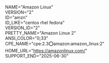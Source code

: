 NAME="Amazon Linux"  
VERSION="2"  
ID="amzn"  
ID_LIKE="centos rhel fedora"  
VERSION_ID="2"  
PRETTY_NAME="Amazon Linux 2"  
ANSI_COLOR="0;33"  
CPE_NAME="cpe:2.3:o:amazon:amazon_linux:2"  
HOME_URL="https://amazonlinux.com/"  
SUPPORT_END="2025-06-30"